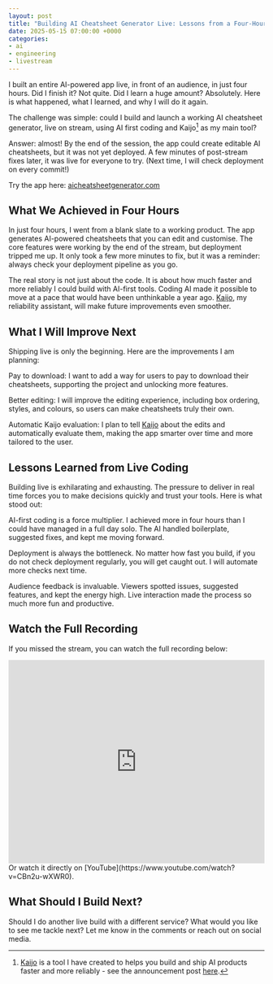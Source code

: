 ```yaml
---
layout: post
title: "Building AI Cheatsheet Generator Live: Lessons from a Four-Hour Stream"
date: 2025-05-15 07:00:00 +0000
categories:
- ai
- engineering
- livestream
---
```


I built an entire AI-powered app live, in front of an audience, in just four hours. Did I finish it? Not quite. Did I learn a huge amount? Absolutely. Here is what happened, what I learned, and why I will do it again.

The challenge was simple: could I build and launch a working AI cheatsheet generator, live on stream, using AI first coding and Kaijo[^kaijo] as my main tool?

[^kaijo]: [Kaijo](https://kaijo.ai) is a tool I have created to helps you build and ship AI products faster and more reliably - see the announcement post [here](/kaijo).

Answer: almost! By the end of the session, the app could create editable AI cheatsheets, but it was not yet deployed. A few minutes of post-stream fixes later, it was live for everyone to try. (Next time, I will check deployment on every commit!)

Try the app here: [aicheatsheetgenerator.com](https://aicheatsheetgenerator.com?utm_source=chrismdp-blog&utm_medium=post&utm_campaign=livestream-ai-cheatsheet-app)

<!--more-->

## What We Achieved in Four Hours

In just four hours, I went from a blank slate to a working product. The app generates AI-powered cheatsheets that you can edit and customise. The core features were working by the end of the stream, but deployment tripped me up. It only took a few more minutes to fix, but it was a reminder: always check your deployment pipeline as you go.

The real story is not just about the code. It is about how much faster and more reliably I could build with AI-first tools. Coding AI made it possible to move at a pace that would have been unthinkable a year ago. [Kaijo](https://kaijo.ai), my reliability assistant, will make future improvements even smoother.

## What I Will Improve Next

Shipping live is only the beginning. Here are the improvements I am planning:

Pay to download: I want to add a way for users to pay to download their cheatsheets, supporting the project and unlocking more features.

Better editing: I will improve the editing experience, including box ordering, styles, and colours, so users can make cheatsheets truly their own.

Automatic Kaijo evaluation: I plan to tell [Kaijo](https://kaijo.ai) about the edits and automatically evaluate them, making the app smarter over time and more tailored to the user.

## Lessons Learned from Live Coding

Building live is exhilarating and exhausting. The pressure to deliver in real time forces you to make decisions quickly and trust your tools. Here is what stood out:

AI-first coding is a force multiplier. I achieved more in four hours than I could have managed in a full day solo. The AI handled boilerplate, suggested fixes, and kept me moving forward.

Deployment is always the bottleneck. No matter how fast you build, if you do not check deployment regularly, you will get caught out. I will automate more checks next time.

Audience feedback is invaluable. Viewers spotted issues, suggested features, and kept the energy high. Live interaction made the process so much more fun and productive.

## Watch the Full Recording

If you missed the stream, you can watch the full recording below:

<iframe width="100%" height="400" src="https://www.youtube.com/embed/CBn2u-wXWR0" title="YouTube video player" frameborder="0" allowfullscreen></iframe>

<br>
Or watch it directly on [YouTube](https://www.youtube.com/watch?v=CBn2u-wXWR0).

## What Should I Build Next?

Should I do another live build with a different service? What would you like to see me tackle next? Let me know in the comments or reach out on social media.